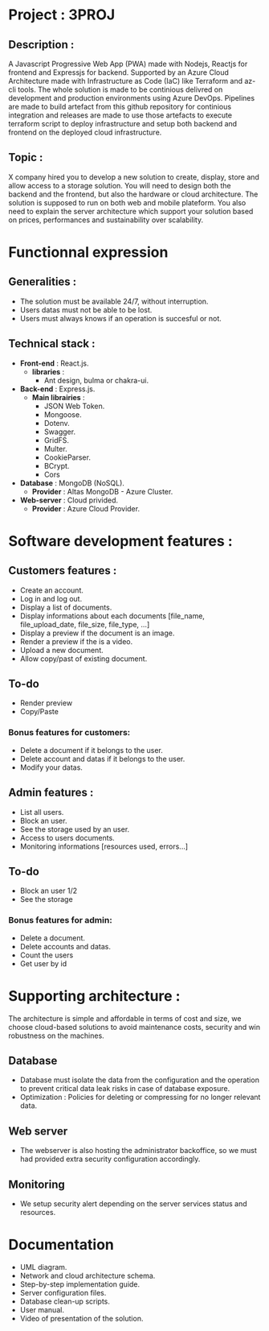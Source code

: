 # Project : 3PROJ
## Description :

A Javascript Progressive Web App (PWA) made with Nodejs, Reactjs for frontend and Expressjs for backend. Supported by an Azure Cloud Architecture made with Infrastructure as Code (IaC) like Terraform and az-cli tools. The whole solution is made to be continious delivred on development and production environments using Azure DevOps. Pipelines are made to build artefact from this github repository for continious integration and releases are made to use those artefacts to execute terraform script to deploy infrastructure and setup both backend and frontend on the deployed cloud infrastructure.

##  Topic : 

X company hired you to develop a new solution to create, display, store and allow access to a storage solution. You will need to design both the backend and the frontend, but also the hardware or cloud architecture.
The solution is supposed to run on both web and mobile plateform. You also need to explain the server architecture which support your solution based on prices, performances and sustainability over scalability.

#  Functionnal expression

##  Generalities :

 - The solution must be available 24/7, without interruption.
 - Users datas must not be able to be lost.
 - Users must always knows if an operation is succesful or not.

## Technical stack :

- **Front-end** : React.js.
	- **libraries** : 
		- Ant design, bulma or chakra-ui.
- **Back-end** : Express.js.
	- **Main librairies** : 
		- JSON Web Token.
		- Mongoose.
		- Dotenv.
		- Swagger.
		- GridFS.
		- Multer.
		- CookieParser.
		- BCrypt.
		- Cors
- **Database** : MongoDB (NoSQL).
	- **Provider** : Altas MongoDB - Azure Cluster.
-  **Web-server** : Cloud privided.
	- **Provider** : Azure Cloud Provider.

# Software development features :

## Customers features :

 - Create an account.
 - Log in and log out.
 - Display a list of documents.
 - Display informations about each documents [file_name, file_upload_date, file_size, file_type, ...]
 - Display a preview if the document is an image.
 - Render a preview if the is a video.
 - Upload a new document.
 - Allow copy/past of existing document.

## To-do

- Render preview
- Copy/Paste

### Bonus features for customers:

 - Delete a document if it belongs to the user.
 - Delete account and datas if it belongs to the user.
 - Modify your datas.

## Admin features :

 - List all users.
 - Block an user.
 - See the storage used by an user.
 - Access to users documents.
 - Monitoring informations [resources used, errors...]

## To-do

 - Block an user 1/2
 - See the storage

### Bonus features for admin:

 - Delete a document.
 - Delete accounts and datas.
 - Count the users
 - Get user by id

# Supporting architecture :

The architecture is simple and affordable in terms of cost and size, we choose cloud-based solutions to avoid maintenance costs, security and win robustness on the machines.

## Database

- Database must isolate the data from the configuration and the operation to prevent critical data leak risks in case of database exposure.
- Optimization : Policies for deleting or compressing for no longer relevant data.

## Web server

- The webserver is also hosting the administrator backoffice, so we must had provided extra security configuration accordingly. 

## Monitoring

- We setup security alert depending on the server services status and resources.

# Documentation

- UML diagram.
- Network and cloud architecture schema.
- Step-by-step implementation guide.
- Server configuration files.
- Database clean-up scripts.
- User manual.
- Video of presentation of the solution.
